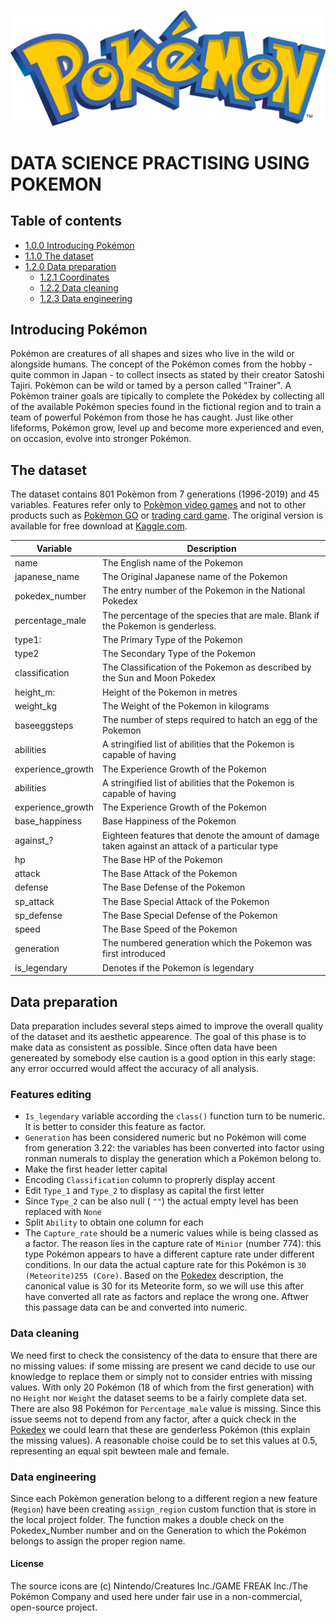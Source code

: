
![](Pokémon_images/R_Pokémon_images_logo.png)

# DATA SCIENCE PRACTISING USING POKEMON

## Table of contents
<!--ts-->
- [1.0.0 Introducing Pokémon](#Introducing-Pokémon)
- [1.1.0 The dataset](#The_dataset)
- [1.2.0 Data preparation](#Data-preparation)
    - [1.2.1 Coordinates](#Features-editing)
    - [1.2.2 Data cleaning](#Data-cleaning)
    - [1.2.3 Data engineering](#Data-enginering)
<!--te-->

## Introducing Pokémon
Pokémon are creatures of all shapes and sizes who live in the wild or alongside humans. The concept of the Pokémon comes from the hobby - quite common in Japan - to collect insects as stated by their creator Satoshi Tajiri. Pokèmon can be wild or tamed by a person called "Trainer". A Pokèmon trainer goals are tipically to complete the Pokédex by collecting all of the available Pokémon species found in the fictional region and to train a team of powerful Pokémon from those he has caught. Just like other lifeforms, Pokémon grow, level up and become more experienced and even, on occasion, evolve into stronger Pokémon.

## The dataset
The dataset contains 801 Pokèmon from 7 generations (1996-2019) and 45 variables. Features refer only to [Pokèmon video games](https://github.com/https://en.wikipedia.org/wiki/Pok%C3%A9mon_(video_game_series)) and not to other products such as [Pokèmon GO](https://github.com/https://en.wikipedia.org/wiki/Pok%C3%A9mon_Go) or [trading card game](https://github.com/https://en.wikipedia.org/wiki/Pok%C3%A9mon_Trading_Card_Game). The original version is available for free download at [Kaggle.com](//github.com/https:https://www.kaggle.com/rounakbanik/pokemon).

| Variable          | Description |
| ---------------   | ------------- |
| name              | The English name of the Pokemon  |
| japanese_name     | The Original Japanese name of the Pokemon  |
| pokedex_number    | The entry number of the Pokemon in the National Pokedex  |
| percentage_male   | The percentage of the species that are male. Blank if the Pokemon is genderless.  |
| type1:            | The Primary Type of the Pokemon  |
| type2             | The Secondary Type of the Pokemon  |
| classification    | The Classification of the Pokemon as described by the Sun and Moon Pokedex  |
| height_m:         | Height of the Pokemon in metres |
| weight_kg         | The Weight of the Pokemon in kilograms |
| baseeggsteps      | The number of steps required to hatch an egg of the Pokemon |
| abilities         | A stringified list of abilities that the Pokemon is capable of having  |
| experience_growth | The Experience Growth of the Pokemon  |
| abilities         | A stringified list of abilities that the Pokemon is capable of having  |
| experience_growth | The Experience Growth of the Pokemon  |
| base_happiness    | Base Happiness of the Pokemon  |
| against_?         | Eighteen features that denote the amount of damage taken against an attack of a particular type|
| hp                | The Base HP of the Pokemon |
| attack            | The Base Attack of the Pokemon |
| defense           | The Base Defense of the Pokemon |
| sp_attack         | The Base Special Attack of the Pokemon |
| sp_defense        | The Base Special Defense of the Pokemon|
| speed             | The Base Speed of the Pokemon|
| generation        | The numbered generation which the Pokemon was first introduced |
| is_legendary      | Denotes if the Pokemon is legendary |

## Data preparation
Data preparation includes several steps aimed to improve  the overall quality of the dataset and its aesthetic appearence. The goal of this phase is to make data as consistent as possible. Since often data have been genereated by somebody else caution is a good option in this early stage: any error occurred would affect the accuracy of all analysis.

### Features editing
* ```Is_legendary``` variable according the ```class()``` function turn to be numeric. It is better to consider this feature as factor.
* ```Generation``` has been considered numeric but no Pokémon will come from generation 3.22: the variables has been converted into factor using ronman numerals to display the generation which a Pokémon belong to.
* Make the first header letter capital 
* Encoding ```Classification``` column to proprerly display accent 
* Edit ```Type_1``` and ```Type_2``` to displasy as capital the first letter
* Since ```Type_2``` can be also null ( ```""```) the actual empty level has been replaced with ```None```
* Split ```Ability``` to obtain one column for each
* The ```Capture_rate``` should be a numeric values while is being classed as a factor. The reason lies in the capture rate of ```Minior``` (number 774): this type Pokémon appears to have a different capture rate under different conditions. In our data the actual capture rate for this Pokémon is ```30 (Meteorite)255 (Core)```. Based on the [Pokedex](https://pokemondb.net/pokedex) description, the canonical value is 30 for its Meteorite form, so we will use this after have converted all rate as factors and replace the wrong one. Aftwer this passage data can be and converted into numeric.

### Data cleaning
We need first to check the consistency of the data to ensure that there are no missing values: if some missing are present we cand decide to use our knowledge to replace them or simply not to consider entries with missing values. With only 20 Pokémon (18 of which from the first generation) with no ```Height``` nor ```Weight``` the dataset seems to be a fairly complete data set. There are also 98 Pokémon for ```Percentage_male``` value is missing. Since this issue seems not to depend from any factor, after a quick check in the [Pokedex](https://pokemondb.net/pokedex) we could learn that these are genderless Pokémon (this explain the missing values). A reasonable choise could be to set this values at 0.5, representing an equal spit bewteen male and female.

### Data engineering 
Since each Pokèmon generation belong to a different region a new feature (```Region```) have been creating ```assign_region``` custom function that is store in the local project folder. The function makes a double check on the Pokedex_Number number and on the Generation to which the Pokémon belongs to assign the proper region name.

#### License
The source icons are (c) Nintendo/Creatures Inc./GAME FREAK Inc./The Pokémon Company and used here under fair use in a non-commercial, open-source project.
